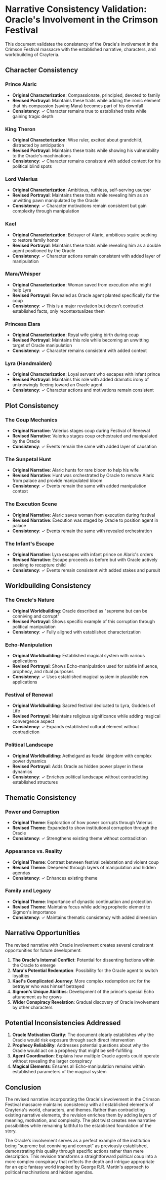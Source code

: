 # Narrative Consistency Validation: Oracle's Involvement in the Crimson Festival

This document validates the consistency of the Oracle's involvement in the Crimson Festival massacre with the established narrative, characters, and worldbuilding of Crayteria.

## Character Consistency

### Prince Alaric
- **Original Characterization**: Compassionate, principled, devoted to family
- **Revised Portrayal**: Maintains these traits while adding the ironic element that his compassion (saving Mara) becomes part of his downfall
- **Consistency**: ✓ Character remains true to established traits while gaining tragic depth

### King Theron
- **Original Characterization**: Wise ruler, excited about grandchild, distracted by anticipation
- **Revised Portrayal**: Maintains these traits while showing his vulnerability to the Oracle's machinations
- **Consistency**: ✓ Character remains consistent with added context for his political blind spots

### Lord Valerius
- **Original Characterization**: Ambitious, ruthless, self-serving usurper
- **Revised Portrayal**: Maintains these traits while revealing him as an unwitting pawn manipulated by the Oracle
- **Consistency**: ✓ Character motivations remain consistent but gain complexity through manipulation

### Kael
- **Original Characterization**: Betrayer of Alaric, ambitious squire seeking to restore family honor
- **Revised Portrayal**: Maintains these traits while revealing him as a double agent positioned by the Oracle
- **Consistency**: ✓ Character actions remain consistent with added layer of manipulation

### Mara/Whisper
- **Original Characterization**: Woman saved from execution who might help Lyra
- **Revised Portrayal**: Revealed as Oracle agent planted specifically for the coup
- **Consistency**: ✓ This is a major revelation but doesn't contradict established facts, only recontextualizes them

### Princess Elara
- **Original Characterization**: Royal wife giving birth during coup
- **Revised Portrayal**: Maintains this role while becoming an unwitting target of Oracle manipulation
- **Consistency**: ✓ Character remains consistent with added context

### Lyra (Handmaiden)
- **Original Characterization**: Loyal servant who escapes with infant prince
- **Revised Portrayal**: Maintains this role with added dramatic irony of unknowingly fleeing toward an Oracle agent
- **Consistency**: ✓ Character actions and motivations remain consistent

## Plot Consistency

### The Coup Mechanics
- **Original Narrative**: Valerius stages coup during Festival of Renewal
- **Revised Narrative**: Valerius stages coup orchestrated and manipulated by the Oracle
- **Consistency**: ✓ Events remain the same with added layer of causation

### The Sunpetal Hunt
- **Original Narrative**: Alaric hunts for rare bloom to help his wife
- **Revised Narrative**: Hunt was orchestrated by Oracle to remove Alaric from palace and provide manipulated bloom
- **Consistency**: ✓ Events remain the same with added manipulation context

### The Execution Scene
- **Original Narrative**: Alaric saves woman from execution during festival
- **Revised Narrative**: Execution was staged by Oracle to position agent in palace
- **Consistency**: ✓ Events remain the same with revealed orchestration

### The Infant's Escape
- **Original Narrative**: Lyra escapes with infant prince on Alaric's orders
- **Revised Narrative**: Escape proceeds as before but with Oracle actively seeking to recapture child
- **Consistency**: ✓ Events remain consistent with added stakes and pursuit

## Worldbuilding Consistency

### The Oracle's Nature
- **Original Worldbuilding**: Oracle described as "supreme but can be conniving and corrupt"
- **Revised Portrayal**: Shows specific example of this corruption through political manipulation
- **Consistency**: ✓ Fully aligned with established characterization

### Echo-Manipulation
- **Original Worldbuilding**: Established magical system with various applications
- **Revised Portrayal**: Shows Echo-manipulation used for subtle influence, prophecy, and ritual purposes
- **Consistency**: ✓ Uses established magical system in plausible new applications

### Festival of Renewal
- **Original Worldbuilding**: Sacred festival dedicated to Lyra, Goddess of Life
- **Revised Portrayal**: Maintains religious significance while adding magical convergence aspect
- **Consistency**: ✓ Expands established cultural element without contradiction

### Political Landscape
- **Original Worldbuilding**: Aethelgard as feudal kingdom with complex power dynamics
- **Revised Portrayal**: Adds Oracle as hidden power player in these dynamics
- **Consistency**: ✓ Enriches political landscape without contradicting established structures

## Thematic Consistency

### Power and Corruption
- **Original Theme**: Exploration of how power corrupts through Valerius
- **Revised Theme**: Expanded to show institutional corruption through the Oracle
- **Consistency**: ✓ Strengthens existing theme without contradiction

### Appearance vs. Reality
- **Original Theme**: Contrast between festival celebration and violent coup
- **Revised Theme**: Deepened through layers of manipulation and hidden agendas
- **Consistency**: ✓ Enhances existing theme

### Family and Legacy
- **Original Theme**: Importance of dynastic continuation and protection
- **Revised Theme**: Maintains focus while adding prophetic element to Sigmon's importance
- **Consistency**: ✓ Maintains thematic consistency with added dimension

## Narrative Opportunities

The revised narrative with Oracle involvement creates several consistent opportunities for future development:

1. **The Oracle's Internal Conflict**: Potential for dissenting factions within the Oracle to emerge
2. **Mara's Potential Redemption**: Possibility for the Oracle agent to switch loyalties
3. **Kael's Complicated Journey**: More complex redemption arc for the betrayer who was himself betrayed
4. **Sigmon's Unique Abilities**: Development of the prince's special Echo attunement as he grows
5. **Wider Conspiracy Revelation**: Gradual discovery of Oracle involvement by other characters

## Potential Inconsistencies Addressed

1. **Oracle Motivation Clarity**: The document clearly establishes why the Oracle would risk exposure through such direct intervention
2. **Prophecy Reliability**: Addresses potential questions about why the Oracle would act on a prophecy that might be self-fulfilling
3. **Agent Coordination**: Explains how multiple Oracle agents could operate without revealing the larger conspiracy
4. **Magical Elements**: Ensures all Echo-manipulation remains within established parameters of the magical system

## Conclusion

The revised narrative incorporating the Oracle's involvement in the Crimson Festival massacre maintains consistency with all established elements of Crayteria's world, characters, and themes. Rather than contradicting existing narrative elements, the revision enriches them by adding layers of meaning, motivation, and complexity. The plot twist creates new narrative possibilities while remaining faithful to the established foundation of the story.

The Oracle's involvement serves as a perfect example of the institution being "supreme but conniving and corrupt" as previously established, demonstrating this quality through specific actions rather than mere description. This revision transforms a straightforward political coup into a more complex conspiracy that reflects the depth and intrigue appropriate for an epic fantasy world inspired by George R.R. Martin's approach to political machinations and hidden agendas.
